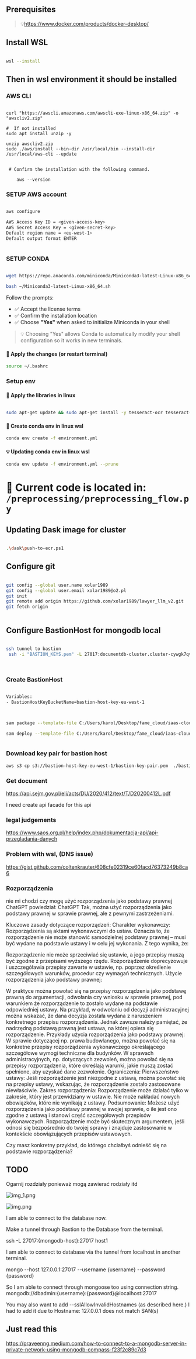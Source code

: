 ## Prerequisites 

> 💡https://www.docker.com/products/docker-desktop/


## Install WSL

```bash

wsl --install 

```

## Then in wsl environment it should be installed


### AWS CLI

```

curl "https://awscli.amazonaws.com/awscli-exe-linux-x86_64.zip" -o "awscliv2.zip"

#  If not installed 
sudo apt install unzip -y  

unzip awscliv2.zip
sudo ./aws/install --bin-dir /usr/local/bin --install-dir /usr/local/aws-cli --update


 # Confirm the installation with the following command.

    aws --version

```

### SETUP AWS account

```bash 

aws configure

AWS Access Key ID = <given-access-key>
AWS Secret Access Key = <given-secret-key>
Default region name = <eu-west-1>
Default output format ENTER



```

### SETUP CONDA 

```bash

wget https://repo.anaconda.com/miniconda/Miniconda3-latest-Linux-x86_64.sh

bash ~/Miniconda3-latest-Linux-x86_64.sh
```

Follow the prompts:

- ✅ Accept the license terms
- ✅ Confirm the installation location
- ✅ Choose **"Yes"** when asked to initialize Miniconda in your shell

> 💡 Choosing "Yes" allows Conda to automatically modify your shell configuration so it works in new terminals.

#### 🔄 Apply the changes (or restart terminal)

```bash
source ~/.bashrc

```




### Setup env


#### 🔄 Apply the libraries in linux 

```bash

sudo apt-get update && sudo apt-get install -y tesseract-ocr tesseract-ocr-pol libtesseract-dev libleptonica-dev poppler-utils pkg-config && sudo apt-get clean


```

#### 🔄 Create conda env in linux wsl

```bash
conda env create -f environment.yml
```

#### 💡 Updating conda env in linux wsl

```bash
conda env update -f environment.yml --prune
```


# 📂 **Current code is located in**: `/preprocessing/preprocessing_flow.py`





## Updating Dask image for cluster

```bash

.\dask\push-to-ecr.ps1

```



## Configure git

``` bash

git config --global user.name xolar1989
git config --global user.email xolar1989@o2.pl
git init 
git remote add origin https://github.com/xolar1989/lawyer_llm_v2.git
git fetch origin



```

## Configure BastionHost for mongodb local

```bash

ssh tunnel to bastion
 ssh -i "BASTION_KEYS.pem" -L 27017:documentdb-cluster.cluster-cywgk7qvlcrn.eu-central-1.docdb.amazonaws.com:27017 ubuntu@ec2-3-69-31-158.eu-central-1.compute.amazonaws.com -N




```



### Create BastionHost

```bash

Variables:
- BastionHostKeyBucketName=bastion-host-key-eu-west-1 



sam package --template-file C:/Users/karol/Desktop/fame_cloud/iaas-cloud/CloudFormation/lambda-bastion-host/bastion-host.yaml --region eu-west-1 --resolve-s3 --output-template-file C:/Users/karol/Desktop/fame_cloud/iaas-cloud/CloudFormation/lambda-bastion-host/bastion-host-packaged.yaml

sam deploy --template-file C:/Users/karol/Desktop/fame_cloud/iaas-cloud/CloudFormation/lambda-bastion-host/bastion-host-packaged.yaml --parameter-overrides BastionHostKeyBucketName=bastion-host-key-eu-west-1 BastionHostLambdaLayerBucketName=bastion-host-lambda-layer-eu-west-1 --stack-name bastion-host-stack --region eu-west-1 --capabilities CAPABILITY_IAM



``` 

### Download key pair for bastion host

```bash
aws s3 cp s3://bastion-host-key-eu-west-1/bastion-key-pair.pem  ./bastion-key-pair.pem 
```




### Get document


https://api.sejm.gov.pl/eli/acts/DU/2020/412/text/T/D20200412L.pdf


I need create api facade for this api



### legal judgements
https://www.saos.org.pl/help/index.php/dokumentacja-api/api-przegladania-danych


### Problem with wsl, (DNS issue)

https://gist.github.com/coltenkrauter/608cfe02319ce60facd76373249b8ca6


### Rozporządzenia 



nie mi chodzi czy mogę użyć rozporządzenia jako podstawy prawnej
ChatGPT powiedział:
ChatGPT
Tak, można użyć rozporządzenia jako podstawy prawnej w sprawie prawnej, ale z pewnymi zastrzeżeniami.

Kluczowe zasady dotyczące rozporządzeń:
Charakter wykonawczy: Rozporządzenia są aktami wykonawczymi do ustaw. Oznacza to, że rozporządzenie nie może stanowić samodzielnej podstawy prawnej – musi być wydane na podstawie ustawy i w celu jej wykonania. Z tego wynika, że:

Rozporządzenie nie może sprzeciwiać się ustawie, a jego przepisy muszą być zgodne z przepisami wyższego rzędu.
Rozporządzenie doprecyzowuje i uszczegóławia przepisy zawarte w ustawie, np. poprzez określenie szczegółowych warunków, procedur czy wymagań technicznych.
Użycie rozporządzenia jako podstawy prawnej:

W praktyce można powołać się na przepisy rozporządzenia jako podstawę prawną do argumentacji, odwołania czy wniosku w sprawie prawnej, pod warunkiem że rozporządzenie to zostało wydane na podstawie odpowiedniej ustawy.
Na przykład, w odwołaniu od decyzji administracyjnej można wskazać, że dana decyzja została wydana z naruszeniem konkretnego przepisu rozporządzenia. Jednak zawsze należy pamiętać, że nadrzędną podstawą prawną jest ustawa, na której opiera się rozporządzenie.
Przykłady użycia rozporządzenia jako podstawy prawnej:
W sprawie dotyczącej np. prawa budowlanego, można powołać się na konkretne przepisy rozporządzenia wykonawczego określającego szczegółowe wymogi techniczne dla budynków.
W sprawach administracyjnych, np. dotyczących zezwoleń, można powołać się na przepisy rozporządzenia, które określają warunki, jakie muszą zostać spełnione, aby uzyskać dane zezwolenie.
Ograniczenia:
Pierwszeństwo ustawy: Jeśli rozporządzenie jest niezgodne z ustawą, można powołać się na przepisy ustawy, wskazując, że rozporządzenie zostało zastosowane niewłaściwie.
Zakres rozporządzenia: Rozporządzenie może działać tylko w zakresie, który jest przewidziany w ustawie. Nie może nakładać nowych obowiązków, które nie wynikają z ustawy.
Podsumowanie:
Możesz użyć rozporządzenia jako podstawy prawnej w swojej sprawie, o ile jest ono zgodne z ustawą i stanowi część szczegółowych przepisów wykonawczych. Rozporządzenie może być skutecznym argumentem, jeśli odnosi się bezpośrednio do twojej sprawy i znajduje zastosowanie w kontekście obowiązujących przepisów ustawowych.

Czy masz konkretny przykład, do którego chciałbyś odnieść się na podstawie rozporządzenia?


## TODO
Ogarnij rozdziały ponieważ mogą zawierać rodziały itd

![img_1.png](img_1.png)


![img.png](img.png)



I am able to connect to the database now.

Make a tunnel through Bastion to the Database from the terminal.

ssh -L 27017:{mongodb-host}:27017 host1

I am able to connect to database via the tunnel from localhost in another terminal.

mongo --host 127.0.0.1:27017 --username {username} --password {password}

So I am able to connect through mongoose too using connection string. mongodb://dbadmin:{username}:{password}@localhost:27017


You may also want to add --sslAllowInvalidHostnames (as described here.) I had to add it due to Hostname: 127.0.0.1 does not match SAN(s)


## Just read this 
https://praveenng.medium.com/how-to-connect-to-a-mongodb-server-in-private-network-using-mongodb-compass-f23f2c89c7d3